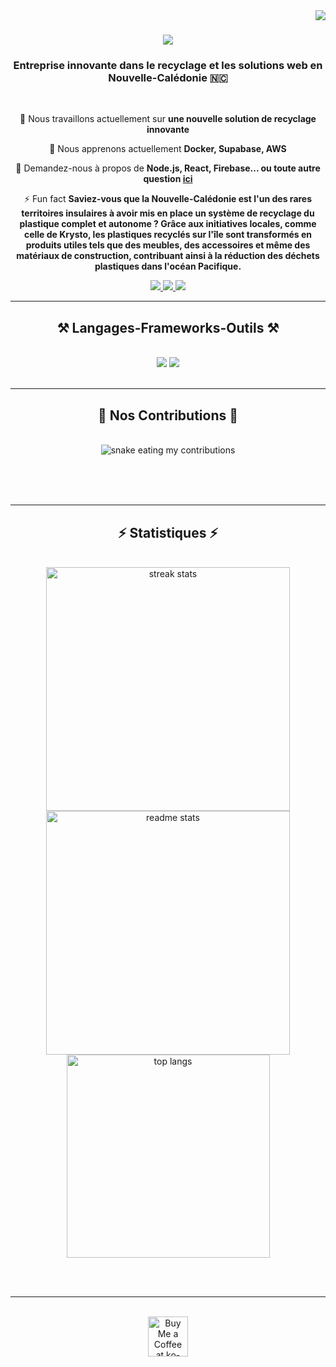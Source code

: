 
<img align="right" src="https://visitor-badge.laobi.icu/badge?page_id=<your-username>.<your-username>" />

<h1 align="center">
    <img src="https://readme-typing-svg.herokuapp.com/?font=Righteous&size=35&center=true&vCenter=true&width=500&height=70&duration=4000&lines=Bienvenue!+👋;+Nous+sommes+Krysto!;" />
</h1>

<h3 align="center">Entreprise innovante dans le recyclage et les solutions web en Nouvelle-Calédonie 🇳🇨</h3>

<br/>

<div align="center">
 
 🔭 Nous travaillons actuellement sur **une nouvelle solution de recyclage innovante**
 
 🌱 Nous apprenons actuellement **Docker, Supabase, AWS**

💬 Demandez-nous à propos de **Node.js, React, Firebase... ou toute autre question [ici](https://github.com/<your-username>/<your-username>/issues)**

⚡ Fun fact **Saviez-vous que la Nouvelle-Calédonie est l'un des rares territoires insulaires à avoir mis en place un système de recyclage du plastique complet et autonome ? Grâce aux initiatives locales, comme celle de Krysto, les plastiques recyclés sur l'île sont transformés en produits utiles tels que des meubles, des accessoires et même des matériaux de construction, contribuant ainsi à la réduction des déchets plastiques dans l'océan Pacifique.**

 </div>
 
<div align="center"> 
  <a href="mailto:krysto.dev@gmail.com">
    <img src="https://img.shields.io/badge/Gmail-333333?style=for-the-badge&logo=gmail&logoColor=red" />
  </a>
  <a href="https://linkedin.com/in/krysto-dev" target="_blank">
    <img src="https://img.shields.io/badge/LinkedIn-0077B5?style=for-the-badge&logo=linkedin&logoColor=white" target="_blank" />
  </a>
  <a href="https://krysto-nc.github.io" target="_blank">
     <img src="https://img.shields.io/badge/Portfolio-FF5722?style=for-the-badge&logo=todoist&logoColor=white" target="_blank" /> <!-- sqlite, safari, google-chrome are other good icon options -->
  </a>
</div>

<hr/>
 
<h2 align="center">⚒️ Langages-Frameworks-Outils ⚒️</h2>
<br/>
<div align="center">
    <img src="https://skillicons.dev/icons?i=react,bootstrap,mui,html,css,vscode,github,figma,tailwind,git,r" />
    <img src="https://skillicons.dev/icons?i=nodejs,python,javascript,typescript,express,firebase,mongodb,c,java,nextjs,mysql,flask" /><br>
</div>

<br/>
<hr/>

<div align="center">
  <h2>🐍 Nos Contributions 🐍</h2>
  <br>
  <img alt="snake eating my contributions" src="https://raw.githubusercontent.com/<your-username>/<your-username>/output/github-contribution-grid-snake.svg" />
  
  <br/><br/><br/>
</div>

<hr/>

<h2 align="center">⚡ Statistiques ⚡</h2>
<br>
<div align=center>
  <img width=390 src="https://streak-stats.demolab.com/?user=<your-username>&count_private=true&theme=react&border_radius=10" alt="streak stats"/>
  <img width=390 src="https://github-readme-stats.vercel.app/api?username=<your-username>&count_private=true&show_icons=true&theme=react&rank_icon=github&border_radius=10" alt="readme stats" />
  <br/>
  <img width=325 align="center" src="https://github-readme-stats.vercel.app/api/top-langs/?username=<your-username>&hide=HTML&langs_count=8&layout=compact&theme=react&border_radius=10&size_weight=0.5&count_weight=0.5&exclude_repo=github-readme-stats" alt="top langs" />
</div>

<br/><br/>

<hr/>

<br/>

<div align="center">
<a href='https://ko-fi.com/V7V4RAK9C' target='_blank'><img height='64' style='border:0px;height:64px;' src='https://storage.ko-fi.com/cdn/kofi1.png?v=3' border='0' alt='Buy Me a Coffee at ko-fi.com' /></a>
</div>

<br/>
